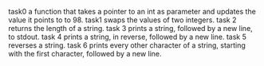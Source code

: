 task0  a function that takes a pointer to an int as parameter and updates the value it points to to 98.
task1 swaps the values of two integers.
task 2  returns the length of a string.
task 3 prints a string, followed by a new line, to stdout.
task 4 prints a string, in reverse, followed by a new line.
task 5 reverses a string.
task 6 prints every other character of a string, starting with the first character, followed by a new line.
